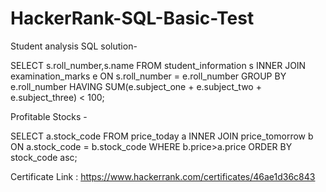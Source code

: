 # HackerRank-SQL-Basic-Test

Student analysis SQL solution-

SELECT s.roll_number,s.name
FROM student_information s
INNER JOIN examination_marks e
ON s.roll_number = e.roll_number
GROUP BY e.roll_number
HAVING SUM(e.subject_one + e.subject_two + e.subject_three) < 100;

Profitable Stocks - 

SELECT a.stock_code
FROM price_today a
INNER JOIN price_tomorrow b
ON a.stock_code = b.stock_code
WHERE b.price>a.price
ORDER BY stock_code asc;

Certificate Link : https://www.hackerrank.com/certificates/46ae1d36c843
